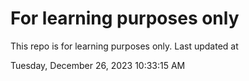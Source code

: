# For learning purposes only
This repo is for learning purposes only.
Last updated at

Tuesday, December 26, 2023 10:33:15 AM

